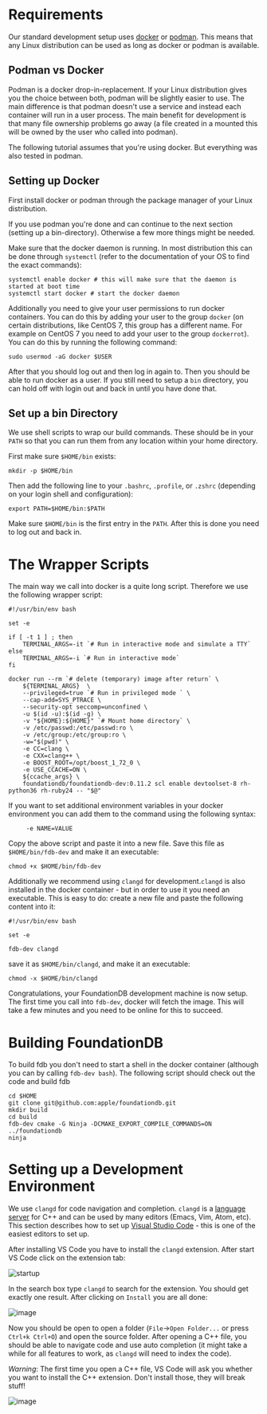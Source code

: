 # Requirements

Our standard development setup uses [docker](https://www.docker.com/) or [podman](https://podman.io/). This means that any Linux distribution can be used as long as docker or podman is available.

## Podman vs Docker

Podman is a docker drop-in-replacement. If your Linux distribution gives you the choice between both, podman will be slightly easier to use. The main difference is that podman doesn't use a service and instead each container will run in a user process. The main benefit for development is that many file ownership problems go away (a file created in a mounted this will be owned by the user who called into podman).

The following tutorial assumes that you're using docker. But everything was also tested in podman.

## Setting up Docker

First install docker or podman through the package manager of your Linux distribution.

If you use podman you're done and can continue to the next section (setting up a bin-directory). Otherwise a few more things might be needed.

Make sure that the docker daemon is running. In most distribution this can be done through `systemctl` (refer to the documentation of your OS to find the exact commands):

```
systemctl enable docker # this will make sure that the daemon is started at boot time
systemctl start docker # start the docker daemon
```

Additionally you need to give your user permissions to run docker containers. You can do this by adding your user to the group `docker` (on certain distributions, like CentOS 7, this group has a different name. For example on CentOS 7 you need to add your user to the group `dockerrot`). You can do this by running the following command:

```
sudo usermod -aG docker $USER
```

After that you should log out and then log in again to. Then you should be able to run docker as a user. If you still need to setup a `bin` directory, you can hold off with login out and back in until you have done that.

## Set up a bin Directory

We use shell scripts to wrap our build commands. These should be in your `PATH` so that you can run them from any location within your home directory. 

First make sure `$HOME/bin` exists:

```
mkdir -p $HOME/bin
```

Then add the following line to your `.bashrc`, `.profile`, or `.zshrc` (depending on your login shell and configuration):

```
export PATH=$HOME/bin:$PATH
```

Make sure `$HOME/bin` is the first entry in the `PATH`. After this is done you need to log out and back in.

# The Wrapper Scripts

The main way we call into docker is a quite long script. Therefore we use the following wrapper script:

```
#!/usr/bin/env bash

set -e

if [ -t 1 ] ; then
    TERMINAL_ARGS=-it `# Run in interactive mode and simulate a TTY`
else
    TERMINAL_ARGS=-i `# Run in interactive mode`
fi

docker run --rm `# delete (temporary) image after return` \
    ${TERMINAL_ARGS}  \
    --privileged=true `# Run in privileged mode ` \
    --cap-add=SYS_PTRACE \
    --security-opt seccomp=unconfined \
    -u $(id -u):$(id -g) \
    -v "${HOME}:${HOME}" `# Mount home directory` \
    -v /etc/passwd:/etc/passwd:ro \
    -v /etc/group:/etc/group:ro \
    -w="$(pwd)" \
    -e CC=clang \
    -e CXX=clang++ \
    -e BOOST_ROOT=/opt/boost_1_72_0 \
    -e USE_CCACHE=ON \
    ${ccache_args} \
    foundationdb/foundationdb-dev:0.11.2 scl enable devtoolset-8 rh-python36 rh-ruby24 -- "$@"
```

If you want to set additional environment variables in your docker environment you can add them to the command using the following syntax:
```
     -e NAME=VALUE
```

Copy the above script and paste it into a new file. Save this file as `$HOME/bin/fdb-dev` and make it an executable:

```
chmod +x $HOME/bin/fdb-dev
````

Additionally we recommend using `clangd` for development.`clangd` is also installed in the docker container - but in order to use it you need an executable. This is easy to do: create a new file and paste the following content into it:

```
#!/usr/bin/env bash

set -e

fdb-dev clangd
```

save it as `$HOME/bin/clangd`, and make it an executable:

```
chmod -x $HOME/bin/clangd
```

Congratulations, your FoundationDB development machine is now setup. The first time you call into `fdb-dev`, docker will fetch the image. This will take a few minutes and you need to be online for this to succeed.

# Building FoundationDB

To build fdb you don't need to start a shell in the docker container (although you can by calling `fdb-dev bash`). The following script should check out the code and build fdb

```
cd $HOME
git clone git@github.com:apple/foundationdb.git
mkdir build
cd build
fdb-dev cmake -G Ninja -DCMAKE_EXPORT_COMPILE_COMMANDS=ON ../foundationdb
ninja
```

# Setting up a Development Environment

We use `clangd` for code navigation and completion. `clangd` is a [language server](https://langserver.org/) for C++ and can be used by many editors (Emacs, Vim, Atom, etc). This section describes how to set up [Visual Studio Code](https://code.visualstudio.com/) - this is one of the easiest editors to set up.

After installing VS Code you have to install the `clangd` extension. After start VS Code click on the extension tab:

![startup](https://user-images.githubusercontent.com/317455/80316907-7598cd00-87b5-11ea-8ad9-aee8e2f6010e.PNG)

In the search box type `clangd` to search for the extension. You should get exactly one result. After clicking on `Install` you are all done:

![image](https://user-images.githubusercontent.com/317455/80316944-a5e06b80-87b5-11ea-9644-6d382a6d7b0d.png)

Now you should be open to open a folder (`File`->`Open Folder...` or press `Ctrl+k Ctrl+O`) and open the source folder. After opening a C++ file, you should be able to navigate code and use auto completion (it might take a while for all features to work, as `clangd` will need to index the code).

*Warning*: The first time you open a C++ file, VS Code will ask you whether you want to install the C++ extension. Don't install those, they will break stuff!

![image](https://user-images.githubusercontent.com/317455/80317069-6bc39980-87b6-11ea-9ce5-79d0880c4b66.png)

